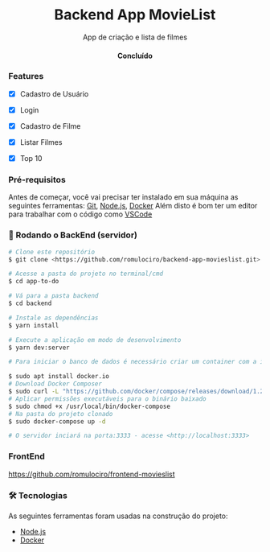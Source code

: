 <h1 align="center">Backend App MovieList</h1>
<p align="center">App de criação e lista de filmes</p>

<h4 align="center"> 
	Concluído
</h4>

### Features
- [x] Cadastro de Usuário
- [x] Login
- [x] Cadastro de Filme
- [x] Listar Filmes
- [x] Top 10


### Pré-requisitos

Antes de começar, você vai precisar ter instalado em sua máquina as seguintes ferramentas:
[Git](https://git-scm.com), [Node.js](https://nodejs.org/en/), [Docker](https://www.docker.com/)
Além disto é bom ter um editor para trabalhar com o código como [VSCode](https://code.visualstudio.com/)

### 🎲 Rodando o BackEnd (servidor)

```bash
# Clone este repositório
$ git clone <https://github.com/romulociro/backend-app-movieslist.git>

# Acesse a pasta do projeto no terminal/cmd
$ cd app-to-do

# Vá para a pasta backend
$ cd backend

# Instale as dependências
$ yarn install

# Execute a aplicação em modo de desenvolvimento
$ yarn dev:server

# Para iniciar o banco de dados é necessário criar um container com a imagem do MongoDB no Docker

$ sudo apt install docker.io
# Download Docker Composer
$ sudo curl -L "https://github.com/docker/compose/releases/download/1.27.4/docker-compose-$(uname -s)-$(uname -m)" -o /usr/local/bin/docker-compose
# Aplicar permissões executáveis para o binário baixado
$ sudo chmod +x /usr/local/bin/docker-compose
# Na pasta do projeto clonado
$ sudo docker-compose up -d

# O servidor inciará na porta:3333 - acesse <http://localhost:3333>
```
### FrontEnd
https://github.com/romulociro/frontend-movieslist

### 🛠 Tecnologias

As seguintes ferramentas foram usadas na construção do projeto:

- [Node.js](https://nodejs.org/en/)
- [Docker](https://www.docker.com/)
